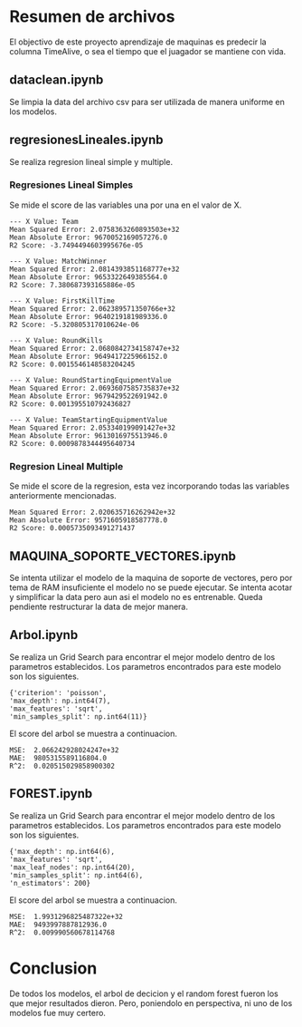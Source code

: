 # Resumen de archivos
El objectivo de este proyecto aprendizaje de maquinas es predecir la columna TimeAlive, o sea el tiempo que el juagador se mantiene con vida.
## dataclean.ipynb
Se limpia la data del archivo csv para ser utilizada de manera uniforme en los modelos.
## regresionesLineales.ipynb
Se realiza regresion lineal simple y multiple.
### Regresiones Lineal Simples
Se mide el score de las variables una por una en el valor de X.
```
--- X Value: Team
Mean Squared Error: 2.0758363260893503e+32
Mean Absolute Error: 9670052169057276.0
R2 Score: -3.7494494603995676e-05

--- X Value: MatchWinner
Mean Squared Error: 2.0814393851168777e+32
Mean Absolute Error: 9653322649385564.0
R2 Score: 7.380687393165886e-05

--- X Value: FirstKillTime
Mean Squared Error: 2.062389571350766e+32
Mean Absolute Error: 9640219181989336.0
R2 Score: -5.320805317010624e-06

--- X Value: RoundKills
Mean Squared Error: 2.0680842734158747e+32
Mean Absolute Error: 9649417225966152.0
R2 Score: 0.0015546148583204245

--- X Value: RoundStartingEquipmentValue
Mean Squared Error: 2.0693607585735837e+32
Mean Absolute Error: 9679429522691942.0
R2 Score: 0.001395510792436827

--- X Value: TeamStartingEquipmentValue
Mean Squared Error: 2.053340199091427e+32
Mean Absolute Error: 9613016975513946.0
R2 Score: 0.0009878344495640734
```
### Regresion Lineal Multiple
Se mide el score de la regresion, esta vez incorporando todas las variables anteriormente mencionadas.
```
Mean Squared Error: 2.020635716262942e+32
Mean Absolute Error: 9571605918587778.0
R2 Score: 0.0005735093491271437
```
## MAQUINA_SOPORTE_VECTORES.ipynb
Se intenta utilizar el modelo de la maquina de soporte de vectores, pero por tema de RAM insuficiente el modelo no se puede ejecutar. Se intenta acotar y simplificar la data pero aun asi el modelo no es entrenable. Queda pendiente restructurar la data de mejor manera.
## Arbol.ipynb
Se realiza un Grid Search para encontrar el mejor modelo dentro de los parametros establecidos.
Los parametros encontrados para este modelo son los siguientes.
```
{'criterion': 'poisson',
'max_depth': np.int64(7),
'max_features': 'sqrt',
'min_samples_split': np.int64(11)}
```
El score del arbol se muestra a continuacion.
```
MSE:  2.066242928024247e+32
MAE:  9805315589116804.0
R^2:  0.020515029858900302
```
## FOREST.ipynb
Se realiza un Grid Search para encontrar el mejor modelo dentro de los parametros establecidos.
Los parametros encontrados para este modelo son los siguientes.
```
{'max_depth': np.int64(6),
'max_features': 'sqrt',
'max_leaf_nodes': np.int64(20),
'min_samples_split': np.int64(6),
'n_estimators': 200}
```
El score del arbol se muestra a continuacion.
```
MSE:  1.9931296825487322e+32
MAE:  9493997887812936.0
R^2:  0.009990560678114768
```
# Conclusion
De todos los modelos, el arbol de decicion y el random forest fueron los que mejor resultados dieron. Pero, poniendolo en perspectiva, ni uno de los modelos fue muy certero. 
